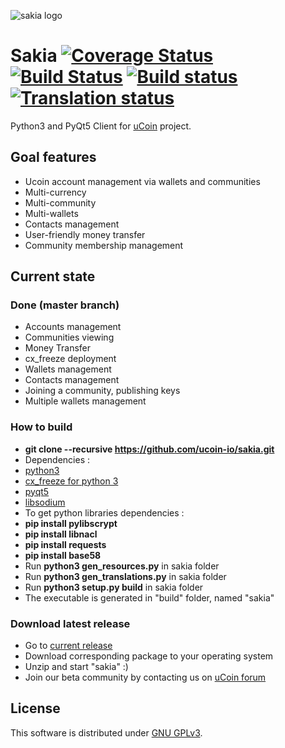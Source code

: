 <!-- Landscape | [![Code Health](https://landscape.io/github/ucoin-io/sakia/dev/landscape.svg?style=flat)](https://landscape.io/github/ucoin-io/sakia/dev) -->

![sakia logo](https://raw.github.com/ucoin-io/sakia/master/sakia.png)

Sakia [![Coverage Status](https://coveralls.io/repos/ucoin-io/sakia/badge.svg?branch=dev)](https://coveralls.io/r/ucoin-io/sakia) [![Build Status](https://travis-ci.org/ucoin-io/sakia.svg?branch=travis)](https://travis-ci.org/ucoin-io/sakia) [![Build status](https://ci.appveyor.com/api/projects/status/nd7idaoi6s2fpsqy/branch/dev)](https://ci.appveyor.com/project/Insoleet/sakia/branch/dev) [![Translation status](http://weblate.ucoin.io/widgets/sakia/-/svg-badge.svg)](http://weblate.ucoin.io/engage/sakia/?utm_source=widget)
========

Python3 and PyQt5 Client for [uCoin](http://www.ucoin.io) project.


## Goal features
  * Ucoin account management via wallets and communities
  * Multi-currency
  * Multi-community
  * Multi-wallets
  * Contacts management
  * User-friendly money transfer
  * Community membership management

## Current state
### Done (master branch)
  * Accounts management
  * Communities viewing
  * Money Transfer
  * cx_freeze deployment
  * Wallets management
  * Contacts management
  * Joining a community, publishing keys
  * Multiple wallets management

### How to build
  * __git clone --recursive https://github.com/ucoin-io/sakia.git__
  * Dependencies :
   * [python3](https://www.python.org/downloads/)
   * [cx_freeze for python 3](http://cx-freeze.sourceforge.net/)
   * [pyqt5](http://www.riverbankcomputing.co.uk/software/pyqt/download5)
   * [libsodium](http://doc.libsodium.org/installation/README.html)
  * To get python libraries dependencies :
   * __pip install pylibscrypt__
   * __pip install libnacl__
   * __pip install requests__
   * __pip install base58__
  * Run __python3 gen_resources.py__ in sakia folder
  * Run __python3 gen_translations.py__ in sakia folder
  * Run __python3 setup.py build__ in sakia folder
  * The executable is generated in "build" folder, named "sakia"

### Download latest release
  * Go to [current release](https://github.com/ucoin-io/sakia/releases)
  * Download corresponding package to your operating system
  * Unzip and start "sakia" :)
  * Join our beta community by contacting us on [uCoin forum](http://forum.ucoin.io/)

## License
This software is distributed under [GNU GPLv3](https://raw.github.com/ucoin-io/sakia/dev/LICENSE).
